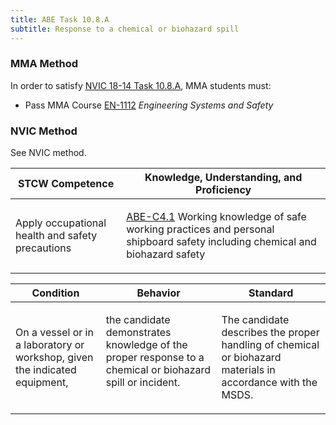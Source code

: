 ```yaml
---
title: ABE Task 10.8.A 
subtitle: Response to a chemical or biohazard spill
---
```



### MMA Method

In order to satisfy  [NVIC 18-14  Task  10.8.A](/stcw23/assets/images/nvic-18-14.pdf), MMA students must:

* Pass MMA Course  [EN-1112](EN-1112) *Engineering Systems and Safety*


### NVIC Method

<a onclick="togglevisibility('nvic_methods')" >See NVIC method.</a>

<div id='nvic_methods' class='hide'>

<table>
<thead>
<tr>
<th class='forty'> STCW Competence </th>
<th class='sixty'> Knowledge, Understanding, and Proficiency </th>
</tr>
</thead>




<tbody>
<tr><td markdown='1'>

Apply occupational health and safety precautions

</td><td markdown='1'>

[ABE-C4.1](../../tables/35.html#ABE-C4.1) Working knowledge of safe working practices and personal shipboard safety including chemical and biohazard safety

</td></tr>


</tbody>
</table>


<table>
<thead>
<tr><th class='twenty'>  Condition </th><th class='twenty'> Behavior </th><th  class='sixty'>Standard </th></tr>
</thead>
<tbody >



<tr><td markdown='1'>

On a vessel or in a laboratory or workshop, given the indicated equipment,

</td><td markdown='1'>

the candidate demonstrates knowledge of the proper response to a chemical or biohazard spill or incident.

<br>

<div class="tooltip">
<span class="tooltiptext">
</span>
</div>


</td><td markdown='1'>

The candidate describes the proper handling of chemical or biohazard materials in accordance with the MSDS. 

</td></tr>
</tbody>
</table>
</div>
